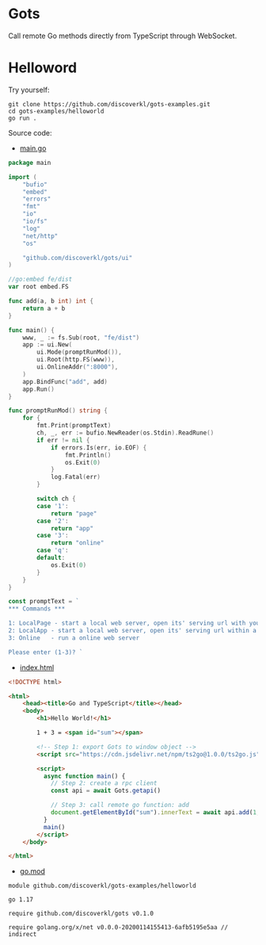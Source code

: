 # Gots

Call remote Go methods directly from TypeScript through WebSocket.

# Helloword

Try yourself:
```shell
git clone https://github.com/discoverkl/gots-examples.git
cd gots-examples/helloworld
go run .
```

Source code:

- [main.go](https://github.com/discoverkl/gots-examples/blob/main/helloworld/main.go)

```go
package main

import (
	"bufio"
	"embed"
	"errors"
	"fmt"
	"io"
	"io/fs"
	"log"
	"net/http"
	"os"

	"github.com/discoverkl/gots/ui"
)

//go:embed fe/dist
var root embed.FS

func add(a, b int) int {
	return a + b
}

func main() {
	www, _ := fs.Sub(root, "fe/dist")
	app := ui.New(
		ui.Mode(promptRunMod()),
		ui.Root(http.FS(www)),
		ui.OnlineAddr(":8000"),
	)
	app.BindFunc("add", add)
	app.Run()
}

func promptRunMod() string {
	for {
		fmt.Print(promptText)
		ch, _, err := bufio.NewReader(os.Stdin).ReadRune()
		if err != nil {
			if errors.Is(err, io.EOF) {
				fmt.Println()
				os.Exit(0)
			}
			log.Fatal(err)
		}

		switch ch {
		case '1':
			return "page"
		case '2':
			return "app"
		case '3':
			return "online"
		case 'q':
		default:
			os.Exit(0)
		}
	}
}

const promptText = `
*** Commands ***

1: LocalPage - start a local web server, open its' serving url with your default web browser
2: LocalApp - start a local web server, open its' serving url within a native app (which is a chrome process)
3: Online   - run a online web server

Please enter (1-3)? `
```

- [index.html](https://github.com/discoverkl/gots-examples/blob/main/helloworld/fe/dist/index.html)

```html
<!DOCTYPE html>

<html>
    <head><title>Go and TypeScript</title></head>
    <body>
        <h1>Hello World!</h1>

        1 + 3 = <span id="sum"></span>

        <!-- Step 1: export Gots to window object -->
        <script src="https://cdn.jsdelivr.net/npm/ts2go@1.0.0/ts2go.js"></script>

        <script>
          async function main() {
            // Step 2: create a rpc client
            const api = await Gots.getapi()

            // Step 3: call remote go function: add
            document.getElementById("sum").innerText = await api.add(1, 3)
          }
          main()
        </script>
    </body>

</html>
```

- [go.mod](https://github.com/discoverkl/gots-examples/blob/main/helloworld/go.mod)

```go-module
module github.com/discoverkl/gots-examples/helloworld

go 1.17

require github.com/discoverkl/gots v0.1.0

require golang.org/x/net v0.0.0-20200114155413-6afb5195e5aa // indirect
```
